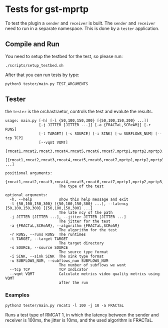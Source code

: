 # Tests for gst-mprtp

To test the plugin a `sender` and `receiver` is built.
The `sender` and `receiver` need to run in a separate namespace.
This is done by a `tester` application.

## Compile and Run

You need to setup the testbed for the test, so please run:
```shell script
./scripts/setup_testbed.sh
```

After that you can run tests by type:

```shell script
python3 tester/main.py TEST_ARGUMENTS
```

## Tester

the `tester` is the orchastraetor, controls the test and evalute the results.

```shell script
usage: main.py [-h] [-l {50,100,150,300} [{50,100,150,300} ...]]
               [-j JITTER [JITTER ...]] [-a {FRACTaL,SCReAM}] [-r RUNS]
               [-t TARGET] [-s SOURCE] [-i SINK] [-u SUBFLOWS_NUM] [--tcp TCP]
               [--vqmt VQMT]
               {rmcat1,rmcat2,rmcat3,rmcat4,rmcat5,rmcat6,rmcat7,mprtp1,mprtp2,mprtp3,mprtp4,mprtp5,mprtp6,mprtp7,mprtp8,mprtp9,mprtp10,mprtp11}
               [{rmcat1,rmcat2,rmcat3,rmcat4,rmcat5,rmcat6,rmcat7,mprtp1,mprtp2,mprtp3,mprtp4,mprtp5,mprtp6,mprtp7,mprtp8,mprtp9,mprtp10,mprtp11} ...]

positional arguments:
  {rmcat1,rmcat2,rmcat3,rmcat4,rmcat5,rmcat6,rmcat7,mprtp1,mprtp2,mprtp3,mprtp4,mprtp5,mprtp6,mprtp7,mprtp8,mprtp9,mprtp10,mprtp11}
                        The type of the test

optional arguments:
  -h, --help            show this help message and exit
  -l {50,100,150,300} [{50,100,150,300} ...], --latency {50,100,150,300} [{50,100,150,300} ...]
                        The late ncy of the path
  -j JITTER [JITTER ...], --jitter JITTER [JITTER ...]
                        The jitter for the test
  -a {FRACTaL,SCReAM}, --algorithm {FRACTaL,SCReAM}
                        The algorithm for the test
  -r RUNS, --runs RUNS  The runtimes
  -t TARGET, --target TARGET
                        The target directory
  -s SOURCE, --source SOURCE
                        The source type format
  -i SINK, --sink SINK  The sink type format
  -u SUBFLOWS_NUM, --subflows_num SUBFLOWS_NUM
                        The number of subflows we want
  --tcp TCP             TCP Indicator
  --vqmt VQMT           Calculate metrics video quality metrics using VQMT
                        after the run
```

### Examples

```shell script
python3 tester/main.py rmcat1 -l 100 -j 10 -a FRACTaL
```

Runs a test type of RMCAT 1, in which the latency between the sender and receiver is 100ms, 
the jitter is 10ms, and the used algorithm is FRACTaL.